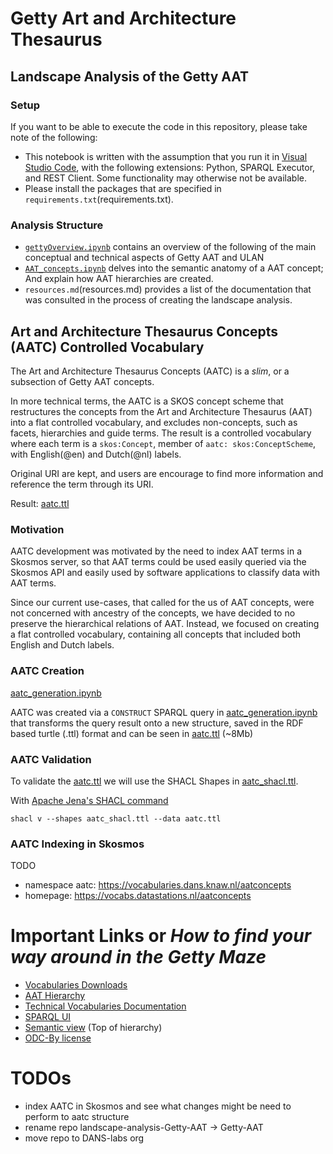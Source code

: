 
# Getty Art and Architecture Thesaurus


## Landscape Analysis of the Getty AAT

### Setup
If you want to be able to execute the code in this repository, please take note of the following: 
- This notebook is written with the assumption that you run it in [Visual Studio Code](https://code.visualstudio.com/), with the following extensions: Python, SPARQL Executor, and REST Client. Some functionality may otherwise not be available.
- Please install the packages that are specified in `requirements.txt`(requirements.txt). 

### Analysis Structure 
- [`gettyOverview.ipynb`](gettyOverview.ipynb) contains an overview of the following of the main conceptual and technical aspects of Getty AAT and ULAN
- [`AAT_concepts.ipynb`](AAT_concepts.ipynb) delves into the semantic anatomy of a AAT concept; And explain how AAT hierarchies are created.
- `resources.md`(resources.md) provides a list of the documentation that was consulted in the process of creating the landscape analysis. 


## Art and Architecture Thesaurus Concepts (AATC) Controlled Vocabulary

The Art and Architecture Thesaurus Concepts (AATC) is a *slim*, or a subsection of Getty AAT concepts. 

In more technical terms, the AATC is a SKOS concept scheme that restructures the concepts from the Art and Architecture Thesaurus (AAT) into a flat controlled vocabulary, and excludes non-concepts, such as facets, hierarchies and guide terms. 
The result is a controlled vocabulary where each term is a `skos:Concept`, member of `aatc: skos:ConceptScheme`, with English(@en) and Dutch(@nl) labels. 

Original URI are kept, and users are encourage to find more information and reference the term through its URI. 

Result: [aatc.ttl](aatc.ttl) 

### Motivation 

AATC development was motivated by the need to index AAT terms in a Skosmos server, so that AAT terms could be used easily queried via the Skosmos API and easily used by software applications to classify data with AAT terms.

Since our current use-cases, that called for the us of AAT concepts, were not concerned with ancestry of the concepts, we have decided to no preserve the  hierarchical relations of AAT. Instead, we focused on creating a flat controlled vocabulary, containing all concepts that included both English and Dutch labels.

### AATC Creation

[aatc_generation.ipynb](aatc_generation.ipynb)

AATC was created via a `CONSTRUCT` SPARQL query in [aatc_generation.ipynb](aatc_generation.ipynb) that transforms the query result onto a new structure, saved in the RDF based turtle (.ttl) format and can be seen in [aatc.ttl](aatc.ttl) (~8Mb) 

### AATC Validation

To validate the [aatc.ttl](aatc.ttl) we will use the SHACL Shapes in [aatc_shacl.ttl](aatc_shacl.ttl).

With [Apache Jena's SHACL command](https://jena.apache.org/documentation/shacl/)

`shacl v --shapes aatc_shacl.ttl --data aatc.ttl`



### AATC Indexing in Skosmos

TODO
* namespace aatc: https://vocabularies.dans.knaw.nl/aatconcepts
* homepage:  https://vocabs.datastations.nl/aatconcepts



# Important Links or *How to find your way around in the Getty Maze*

* [Vocabularies Downloads](https://www.getty.edu/research/tools/vocabularies/obtain/download.html)
* [AAT Hierarchy](https://www.getty.edu/vow/AATHierarchy?find=&logic=AND&note=&english=N&subjectid=300000000)
* [Technical Vocabularies Documentation](http://vocab.getty.edu/doc/)
* [SPARQL UI](https://vocab.getty.edu/queries#Finding_Subjects)
* [Semantic view](https://vocab.getty.edu/aat/) (Top of hierarchy)
* [ODC-By license](https://opendatacommons.org/licenses/by/1-0/)


# TODOs
* index AATC in Skosmos and see what changes might be need to perform to aatc structure
* rename repo landscape-analysis-Getty-AAT -> Getty-AAT
* move repo to DANS-labs org